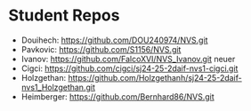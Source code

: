 # Student Repos

- Douihech: <https://github.com/DOU240974/NVS.git>
- Pavkovic: <https://github.com/S1156/NVS.git>
- Ivanov: <https://github.com/FalcoXVI/NVS_Ivanov.git> neuer
- Cigci: <https://github.com/cigci/sj24-25-2daif-nvs1-cigci.git>
- Holzgethan: <https://github.com/Holzgethanh/sj24-25-2daif-nvs1_Holzgethan.git>
- Heimberger: <https://github.com/Bernhard86/NVS.git>
